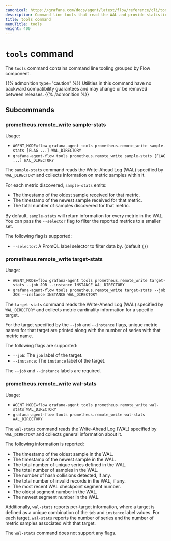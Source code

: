 ```yaml
---
canonical: https://grafana.com/docs/agent/latest/flow/reference/cli/tools/
description: Command line tools that read the WAL and provide statistical information.
title: tools command
menuTitle: tools
weight: 400
---
```


# `tools` command

The `tools` command contains command line tooling grouped by Flow component.

{{% admonition type="caution" %}}
Utilities in this command have no backward compatibility
guarantees and may change or be removed between releases.
{{% /admonition %}}

## Subcommands

### prometheus.remote_write sample-stats

Usage: 

* `AGENT_MODE=flow grafana-agent tools prometheus.remote_write sample-stats [FLAG ...] WAL_DIRECTORY`
* `grafana-agent-flow tools prometheus.remote_write sample-stats [FLAG ...] WAL_DIRECTORY`

The `sample-stats` command reads the Write-Ahead Log (WAL) specified by
`WAL_DIRECTORY` and collects information on metric samples within it.

For each metric discovered, `sample-stats` emits:

* The timestamp of the oldest sample received for that metric.
* The timestamp of the newest sample received for that metric.
* The total number of samples discovered for that metric.

By default, `sample-stats` will return information for every metric in the WAL.
You can pass the `--selector` flag to filter the reported metrics to a smaller set.

The following flag is supported:

* `--selector`: A PromQL label selector to filter data by. (default `{}`)

### prometheus.remote_write target-stats

Usage: 

* `AGENT_MODE=flow grafana-agent tools prometheus.remote_write target-stats --job JOB --instance INSTANCE WAL_DIRECTORY`
* `grafana-agent-flow tools prometheus.remote_write target-stats --job JOB --instance INSTANCE WAL_DIRECTORY`

The `target-stats` command reads the Write-Ahead Log (WAL) specified by
`WAL_DIRECTORY` and collects metric cardinality information for a specific
target.

For the target specified by the `--job` and `--instance` flags, unique metric
names for that target are printed along with the number of series with that
metric name.

The following flags are supported:

* `--job`: The `job` label of the target.
* `--instance`: The `instance` label of the target.

The `--job` and `--instance` labels are required.

### prometheus.remote_write wal-stats

Usage: 

* `AGENT_MODE=flow grafana-agent tools prometheus.remote_write wal-stats WAL_DIRECTORY`
* `grafana-agent-flow tools prometheus.remote_write wal-stats WAL_DIRECTORY`

The `wal-stats` command reads the Write-Ahead Log (WAL) specified by
`WAL_DIRECTORY` and collects general information about it.

The following information is reported:

* The timestamp of the oldest sample in the WAL.
* The timestamp of the newest sample in the WAL.
* The total number of unique series defined in the WAL.
* The total number of samples in the WAL.
* The number of hash collisions detected, if any.
* The total number of invalid records in the WAL, if any.
* The most recent WAL checkpoint segment number.
* The oldest segment number in the WAL.
* The newest segment number in the WAL.

Additionally, `wal-stats` reports per-target information, where a target is
defined as a unique combination of the `job` and `instance` label values. For
each target, `wal-stats` reports the number of series and the number of
metric samples associated with that target.

The `wal-stats` command does not support any flags.
